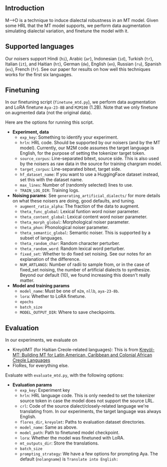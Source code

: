 ## Introduction

M-->D is a technique to induce dialectal robustness in an MT model.
Given some HRL that the MT model supports, we perform data augmentation simulating dialectal variation, and finetune the model with it.

## Supported languages

Our noisers support Hindi (`hi`), Arabic (`ar`), Indonesian (`id`), Turkish (`tr`), Italian (`it`), and Haitian (`ht`), German (`de`), English (`en`), Russian (`ru`), Spanish (`es`), French (`fr`).
See our paper for results on how well this techniques works for the first six languages.


## Finetuning

In our finetuning script (`finetune_mtd.py`), we perform data augmentation and LoRA finetune `Aya-23-8B` and `M2M100` (1.2B). Note that we only finetune on augmented data (not the original data).

Here are the options for running this script.

- **Experiment, data**
    - `exp_key`: Something to identify your experiment.
    - `hrln`: HRL code. Should be supported by our noisers (and by the MT model). Currently, our M2M code assumes the target language is English, for the purpose of setting the tokenizer target token.
    - `source_corpus`: Line-separated bitext, source side. This is also used by the noisers as raw data in the source for training chargram model.
    - `target_corpus`: Line-separated bitext, target side.
    - `hf_dataset_name`: If you want to use a HuggingFace dataset instead, set this with the dataset name.
    - `max_lines`: Number of (randomly selected) lines to use.
    - `TRAIN_LOG_DIR`: Training logs.
- **Noising params**: See `generating_artificial_dialects/` for more details on what these noisers are doing, good defaults, and tuning. 
    - `augment_ratio_alpha`: The fraction of the data to augment. 
    - `theta_func_global`: Lexical funtion word noiser parameter.
    - `theta_content_global`: Lexical content word noiser parameter.
    - `theta_morph_global`: Morphological noiser parameter.
    - `theta_phon`: Phonological noiser parameter.
    - `theta_semantic_global`: Semantic noiser. This is supported by a subset of languages.
    - `theta_random_char`: Random character perturber.
    - `theta_random_word`: Random lexical word perturber.
    - `fixed_set`: Whether to do fixed set noising. See our notes for an explanation of the difference.
    - `NUM_ARTLANGS`: Number of radii to sample from, or in the case of fixed_set noising, the number of artificial dialects to synthesize. Beyond our default (10), we found increasing this doesn't really matter.
- **Model and training params**
    - `model_name`: Must be one of `m2m`, `nllb`, `aya-23-8b`.
    - `lora`: Whether to LoRA finetune.
    - `epochs`
    - `batch_size`
    - `MODEL_OUTPUT_DIR`: Where to save checkpoints.

## Evaluation
In our experiments, we evaluate on 
- KreyòlMT (for Haitian Creole-related languages): This is from [Kreyòl-MT: Building MT for Latin American, Caribbean and Colonial African Creole Languages](https://aclanthology.org/2024.naacl-long.170/)
- FloRes, for everything else.

Evaluate with `evaluate_mtd.py`, with the following options:
- **Evaluation params**
    - `exp_key`: Experiment key
    - `hrln`: HRL language code. This is only needed to set the tokenizer source token in case the model does not support the source LRL.
    - `crl`: Code of the source dialect/closely-related language we're translating from. In our experiments, the target language was always English.
    - `flores_dir`, `kreyolmt`: Paths to evaluation dataset directories.
    - `model_name`: Same as above.
    - `model_path`: Path to finetuned model checkpoint.
    - `lora`: Whether the model was finetuned with LoRA.
    - `mt_outputs_dir`: Store the translations.
    - `batch_size`
    - `prompting_strategy`: We have a few options for prompting Aya. The default (`nolangname`) is `Translate into English: `


